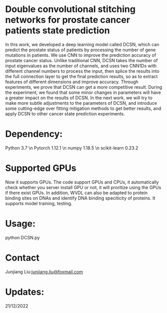 # Double convolutional stitching networks for prostate cancer patients state prediction
In this work, we developed a deep learning model called DCSN, which can predict the prostate status of patients by processing the number of gene mutations in patients. We use CNN to improve the prediction accuracy of prostate cancer status. Unlike traditional CNN, DCSN takes the number of input eigenvalues as the number of channels, and uses two CNN1Ds with different channel numbers to process the input, then splice the results into the full connection layer to get the final prediction results, so as to extract features of different dimensions and improve accuracy. Through experiments, we prove that DCSN can get a more competitive result. During the experiment, we found that some minor changes in parameters will have a greater impact on the results of DCSN. In the next work, we will try to make more subtle adjustments to the parameters of DCSN, and introduce some cutting-edge over fitting mitigation methods to get better results, and apply DCSN to other cancer state prediction experiments.
# Dependency:
Python 3.7 \n
Pytorch 1.12.1 \n
numpy 1.18.5 \n
scikit-learn 0.23.2
# Supported GPUs
Now it supports GPUs. The code support GPUs and CPUs, it automatically check whether you server install GPU or not, it will proritize using the GPUs if there exist GPUs.
In addition, WVDL can also be adapted to protein binding sites on DNAs and identify DNA binding speciticity of proteins.
It supports model training, testing.
# Usage:
python DCSN.py
# Contact
Junjiang Liu:junjiang.liu@foxmail.com
# Updates:
21/12/2022
